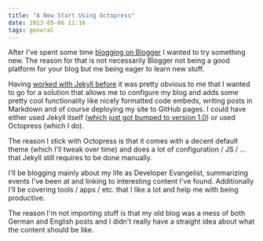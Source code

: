 ```yaml
---
title: "A New Start Using Octopress"
date: 2013-05-06 11:16
tags: general
---
```

After I've spent some time [blogging on Blogger](http://timmesserschmidt.blogspot.com) I wanted to try something new. The reason for that is not necessarily Blogger not being a good platform for your blog but me being eager to learn new stuff.

<!-- more -->

Having [worked with Jekyll before](http://battlehack.org) it was pretty obvious to me that I wanted to go for a solution that allows me to configure my blog and adds some pretty cool functionality like nicely formatted code embeds, writing posts in Markdown and of course deploying my site to GitHub pages. I could have either used Jekyll itself ([which just got bumped to version 1.0](http://blog.parkermoore.de/2013/05/06/jekyll-1-dot-0-released/)) or used Octopress (which I do).

The reason I stick with Octopress is that it comes with a decent default theme (which I'll tweak over time) and does a lot of configuration / JS /  … that Jekyll still requires to be done manually.

I'll be blogging mainly about my life as Developer Evangelist, summarizing events I've been at and linking to interesting content I've found. Additionally I'll be covering tools / apps / etc. that I like a lot and help me with being productive.

The reason I'm not importing stuff is that my old blog was a mess of both German and English posts and I didn't really have a straight idea about what the content should be like.
